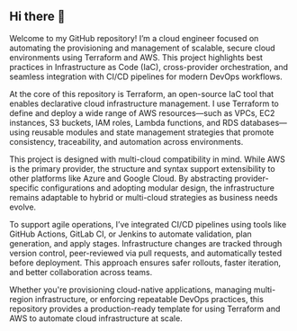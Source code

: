 ## Hi there 👋

Welcome to my GitHub repository! I’m a cloud engineer focused on automating the provisioning and management of scalable, secure cloud environments using Terraform and AWS. This project highlights best practices in Infrastructure as Code (IaC), cross-provider orchestration, and seamless integration with CI/CD pipelines for modern DevOps workflows.

At the core of this repository is Terraform, an open-source IaC tool that enables declarative cloud infrastructure management. I use Terraform to define and deploy a wide range of AWS resources—such as VPCs, EC2 instances, S3 buckets, IAM roles, Lambda functions, and RDS databases—using reusable modules and state management strategies that promote consistency, traceability, and automation across environments.

This project is designed with multi-cloud compatibility in mind. While AWS is the primary provider, the structure and syntax support extensibility to other platforms like Azure and Google Cloud. By abstracting provider-specific configurations and adopting modular design, the infrastructure remains adaptable to hybrid or multi-cloud strategies as business needs evolve.

To support agile operations, I’ve integrated CI/CD pipelines using tools like GitHub Actions, GitLab CI, or Jenkins to automate validation, plan generation, and apply stages. Infrastructure changes are tracked through version control, peer-reviewed via pull requests, and automatically tested before deployment. This approach ensures safer rollouts, faster iteration, and better collaboration across teams.

Whether you're provisioning cloud-native applications, managing multi-region infrastructure, or enforcing repeatable DevOps practices, this repository provides a production-ready template for using Terraform and AWS to automate cloud infrastructure at scale.
